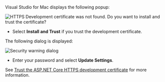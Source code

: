 Visual Studio for Mac displays the following popup:

![HTTPS Development certificate was not found. Do you want to install and trust the certificate?](~/static/trustCertMacVS22.png)

* Select **Install and Trust** if you trust the development certificate.

The following dialog is displayed:

![Security warning dialog](~/static/certMacVS22.png)

* Enter your password and select **Update Settings**.

See [Trust the ASP.NET Core HTTPS development certificate](xref:security/enforcing-ssl#trust-the-aspnet-core-https-development-certificate-on-windows-and-macos) for more information.
